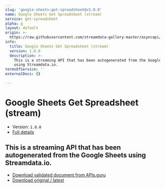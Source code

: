 ```yaml
---
slug: 'google-sheets:get-spreadsheet@v1.0.0'
name: Google Sheets Get Spreadsheet (stream)
service: get-spreadsheet
alpha: g
layout: default
origin: >-
  https://raw.githubusercontent.com/streamdata-gallery-master/asyncapi/master/_listings/google-sheets/google-sheets-get-spreadsheet-stream-async.md
info:
  title: Google Sheets Get Spreadsheet (stream)
  version: 1.0.0
  description: >-
    This is a streaming API that has been autogenerated from the Google Sheets
    using Streamdata.io.
termsOfService: ''
externalDocs: {}

---
```

# Google Sheets Get Spreadsheet (stream)

* Version: `1.0.0`
* [Full details](../html/google-sheets:get-spreadsheet@v1.0.0.html)



## This is a streaming API that has been autogenerated from the Google Sheets using Streamdata.io.



* [Download validated document from APIs.guru](https://raw.githubusercontent.com/APIs-guru/asyncapi-directory/master/docs/APIs/google-sheets%3Aget-spreadsheet%40v1.0.0.yaml)
* [Download original / latest](https://raw.githubusercontent.com/streamdata-gallery-master/asyncapi/master/_listings/google-sheets/google-sheets-get-spreadsheet-stream-async.md)

<script type="application/ld+json">
{
  "@context": "http://schema.org/",
  "@type": "WebAPI",
  "description": "This is a streaming API that has been autogenerated from the Google Sheets using Streamdata.io.",
  "documentation": "",

  "name": "Google Sheets Get Spreadsheet (stream)"
}
</script>
